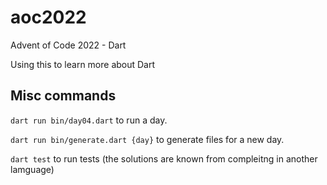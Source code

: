 # aoc2022
Advent of Code 2022 - Dart

Using this to learn more about Dart

## Misc commands

`dart run bin/day04.dart` to run a day.

`dart run bin/generate.dart {day}` to generate files for a new day.

`dart test` to run tests (the solutions are known from compleitng in another lamguage)
